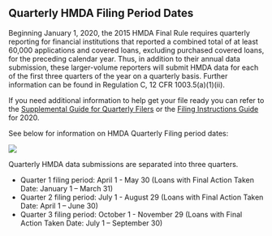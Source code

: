 ## Quarterly HMDA Filing Period Dates

Beginning January 1, 2020, the 2015 HMDA Final Rule requires quarterly reporting for financial institutions that reported a combined total of at least 60,000 applications and covered loans, excluding purchased covered loans, for the preceding calendar year. Thus, in addition to their annual data submission, these larger-volume reporters will submit HMDA data for each of the first three quarters of the year on a quarterly basis. Further information can be found in Regulation C, 12 CFR 1003.5(a)(1)(ii).

If you need additional information to help get your file ready you can refer to the [Supplemental Guide for Quarterly Filers](https://s3.amazonaws.com/cfpb-hmda-public/prod/help/supplemental-guide-for-quarterly-filers.pdf) or the [Filing Instructions Guide](https://s3.amazonaws.com/cfpb-hmda-public/prod/help/2020-hmda-fig.pdf) for 2020.

See below for information on HMDA Quarterly Filing period dates:

![](https://raw.githubusercontent.com/cfpb/hmda-frontend/master/src/documentation/markdown/images/quarterly_filing.png)

Quarterly HMDA data submissions are separated into three quarters.   
- Quarter 1 filing period: April 1 - May 30 (Loans with Final Action Taken Date: January 1 – March 31)  
- Quarter 2 filing period: July 1 - August 29 (Loans with Final Action Taken Date: April 1 – June 30)  
- Quarter 3 filing period: October 1 - November 29 (Loans with Final Action Taken Date: July 1 – September 30)  
